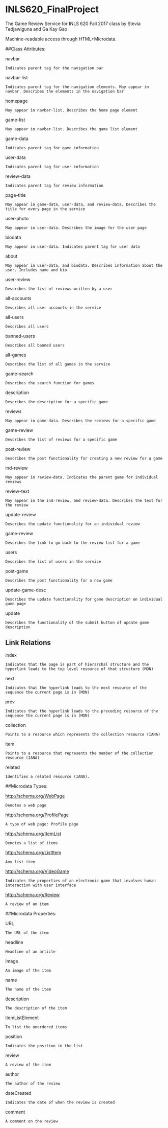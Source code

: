 # INLS620_FinalProject
The Game Review Service for INLS 620 Fall 2017 class by Stevia Tedjawiguna and Ga Kay Gao

Machine-readable access through HTML+Microdata.

##Class Attributes:

navbar
	
	Indicates parent tag for the navigation bar

navbar-list

	Indicates parent tag for the navigation elements. May appear in navbar. Describes the elements in the navigation bar

homepage

	May appear in navbar-list. Describes the home page element

game-list

	May appear in navbar-list. Describes the game list element

game-data

	Indicates parent tag for game information

user-data

	Indicates parent tag for user information

review-data

	Indicates parent tag for review information

page-title

	May appear in game-data, user-data, and review-data. Describes the title for every page in the service

user-photo

	May appear in user-data. Describes the image for the user page

biodata

	May appear in user-data. Indicates parent tag for user data

about

	May appear in user-data, and biodata. Describes information about the user. Includes name and bio

user-review

	Describes the list of reviews written by a user

all-accounts

	Describes all user accounts in the service

all-users

	Describes all users

banned-users

	Describes all banned users

all-games

	Describes the list of all games in the service

game-search

	Describes the search function for games

description

	Describes the description for a specific game

reviews

	May appear in game-data. Describes the reviews for a specific game

game-review

	Describes the list of reviews for a specific game

post-review

	Describes the post functionality for creating a new review for a game

ind-review

	May appear in review-data. Indicates the parent game for individual reviews

review-text

	May appear in the ind-review, and review-data. Describes the text for the review

update-review

	Describes the update functionality for an individual review

game-review

	Describes the link to go back to the review list for a game

users

	Describes the list of users in the service

post-game

	Describes the post functionality for a new game

update-game-desc

    Describes the update functionality for game description on individual game page

update

    Describes the functionality of the submit button of update game description

## Link Relations

index

	Indicates that the page is part of hierarchal structure and the hyperlink leads to the top level resource of that structure (MDN)

next

	Indicates that the hyperlink leads to the next resource of the sequence the current page is in (MDN)

prev

	Indicates that the hyperlink leads to the preceding resource of the sequence the current page is in (MDN)

collection

	Points to a resource which represents the collection resource (IANA)

item

	Points to a resource that represents the member of the collection resource (IANA)

related

	Identifies a related resource (IANA).

##Microdata Types:

http://schema.org/WebPage

    Denotes a web page

http://schema.org/ProfilePage

    A type of web page: Profile page

http://schema.org/ItemList

    Denotes a list of items

http://schema.org/ListItem

    Any list item

http://schema.org/VideoGame

    Indicates the properties of an electronic game that involves human interaction with user interface

http://schema.org/Review

    A review of an item

##Microdata Properties:

URL

    The URL of the item

headline

    Headline of an article

image

    An image of the item

name

    The name of the item

description

    The description of the item

itemListElement

    To list the unordered items

position

    Indicates the position in the list

review

    A review of the item

author

    The author of the review

dateCreated

    Indicates the date of when the review is created

comment

    A comment on the review



